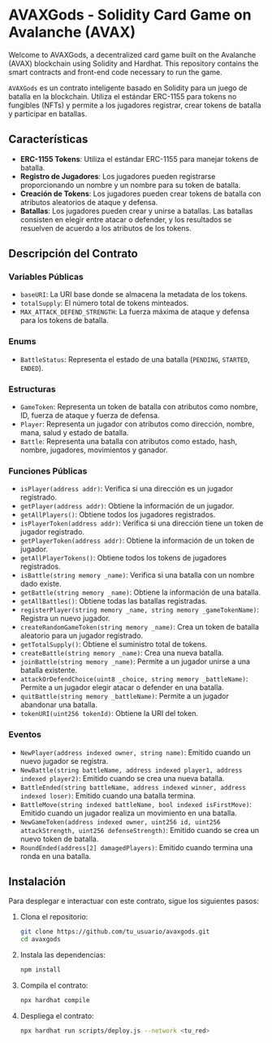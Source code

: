 # AVAXGods - Solidity Card Game on Avalanche (AVAX)

Welcome to AVAXGods, a decentralized card game built on the Avalanche (AVAX) blockchain using Solidity and Hardhat. This repository contains the smart contracts and front-end code necessary to run the game.

`AVAXGods` es un contrato inteligente basado en Solidity para un juego de batalla en la blockchain. Utiliza el estándar ERC-1155 para tokens no fungibles (NFTs) y permite a los jugadores registrar, crear tokens de batalla y participar en batallas.

## Características

- **ERC-1155 Tokens**: Utiliza el estándar ERC-1155 para manejar tokens de batalla.
- **Registro de Jugadores**: Los jugadores pueden registrarse proporcionando un nombre y un nombre para su token de batalla.
- **Creación de Tokens**: Los jugadores pueden crear tokens de batalla con atributos aleatorios de ataque y defensa.
- **Batallas**: Los jugadores pueden crear y unirse a batallas. Las batallas consisten en elegir entre atacar o defender, y los resultados se resuelven de acuerdo a los atributos de los tokens.

## Descripción del Contrato

### Variables Públicas

- `baseURI`: La URI base donde se almacena la metadata de los tokens.
- `totalSupply`: El número total de tokens minteados.
- `MAX_ATTACK_DEFEND_STRENGTH`: La fuerza máxima de ataque y defensa para los tokens de batalla.

### Enums

- `BattleStatus`: Representa el estado de una batalla (`PENDING`, `STARTED`, `ENDED`).

### Estructuras

- `GameToken`: Representa un token de batalla con atributos como nombre, ID, fuerza de ataque y fuerza de defensa.
- `Player`: Representa un jugador con atributos como dirección, nombre, mana, salud y estado de batalla.
- `Battle`: Representa una batalla con atributos como estado, hash, nombre, jugadores, movimientos y ganador.

### Funciones Públicas

- `isPlayer(address addr)`: Verifica si una dirección es un jugador registrado.
- `getPlayer(address addr)`: Obtiene la información de un jugador.
- `getAllPlayers()`: Obtiene todos los jugadores registrados.
- `isPlayerToken(address addr)`: Verifica si una dirección tiene un token de jugador registrado.
- `getPlayerToken(address addr)`: Obtiene la información de un token de jugador.
- `getAllPlayerTokens()`: Obtiene todos los tokens de jugadores registrados.
- `isBattle(string memory _name)`: Verifica si una batalla con un nombre dado existe.
- `getBattle(string memory _name)`: Obtiene la información de una batalla.
- `getAllBattles()`: Obtiene todas las batallas registradas.
- `registerPlayer(string memory _name, string memory _gameTokenName)`: Registra un nuevo jugador.
- `createRandomGameToken(string memory _name)`: Crea un token de batalla aleatorio para un jugador registrado.
- `getTotalSupply()`: Obtiene el suministro total de tokens.
- `createBattle(string memory _name)`: Crea una nueva batalla.
- `joinBattle(string memory _name)`: Permite a un jugador unirse a una batalla existente.
- `attackOrDefendChoice(uint8 _choice, string memory _battleName)`: Permite a un jugador elegir atacar o defender en una batalla.
- `quitBattle(string memory _battleName)`: Permite a un jugador abandonar una batalla.
- `tokenURI(uint256 tokenId)`: Obtiene la URI del token.

### Eventos

- `NewPlayer(address indexed owner, string name)`: Emitido cuando un nuevo jugador se registra.
- `NewBattle(string battleName, address indexed player1, address indexed player2)`: Emitido cuando se crea una nueva batalla.
- `BattleEnded(string battleName, address indexed winner, address indexed loser)`: Emitido cuando una batalla termina.
- `BattleMove(string indexed battleName, bool indexed isFirstMove)`: Emitido cuando un jugador realiza un movimiento en una batalla.
- `NewGameToken(address indexed owner, uint256 id, uint256 attackStrength, uint256 defenseStrength)`: Emitido cuando se crea un nuevo token de batalla.
- `RoundEnded(address[2] damagedPlayers)`: Emitido cuando termina una ronda en una batalla.

## Instalación

Para desplegar e interactuar con este contrato, sigue los siguientes pasos:

1. Clona el repositorio:
   ```sh
   git clone https://github.com/tu_usuario/avaxgods.git
   cd avaxgods
   ```

2. Instala las dependencias:
   ```sh
   npm install
   ```

3. Compila el contrato:
   ```sh
   npx hardhat compile
   ```

4. Despliega el contrato:
   ```sh
   npx hardhat run scripts/deploy.js --network <tu_red>
   ```
